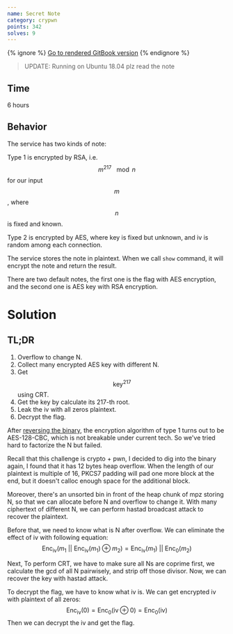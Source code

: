 ```yaml
---
name: Secret Note
category: crypwn
points: 342
solves: 9
---
```


{% ignore %}
[Go to rendered GitBook version](https://sasdf.cf/ctf/)
{% endignore %}

> UPDATE: Running on Ubuntu 18.04
> plz read the note

## Time
6 hours  

## Behavior
The service has two kinds of note:

Type 1 is encrypted by RSA,
i.e. $$m^{217}\ \mod n$$ for our input $$m$$,
where $$n$$ is fixed and known.

Type 2 is encrypted by AES,
where key is fixed but unknown,
and iv is random among each connection.

The service stores the note in plaintext.
When we call `show` command,
it will encrypt the note and return the result.

There are two default notes,
the first one is the flag with AES encryption,
and the second one is AES key with RSA encryption.


# Solution
## TL;DR
1. Overflow to change N.
2. Collect many encrypted AES key with different N.
3. Get $$\text{key}^{217}$$ using CRT.
4. Get the key by calculate its 217-th root.
5. Leak the iv with all zeros plaintext.
6. Decrypt the flag.

After [reversing the binary]([_files/rev.py]),
the encryption algorithm of type 1 turns out to be AES-128-CBC,
which is not breakable under current tech.
So we've tried hard to factorize the N but failed.

Recall that this challenge is crypto + pwn,
I decided to dig into the binary again,
I found that it has 12 bytes heap overflow.
When the length of our plaintext is multiple of 16,
PKCS7 padding will pad one more block at the end,
but it doesn't calloc enough space for the additional block.

Moreover,
there's an unsorted bin in front of the heap chunk of mpz storing N,
so that we can allocate before N and overflow to change it.
With many ciphertext of different N,
we can perform hastad broadcast attack to recover the plaintext.

Before that,
we need to know what is N after overflow.
We can eliminate the effect of iv with following equation:
$$
\text{Enc}_{\text{iv}}(m_1\ ||\ \text{Enc}_{\text{iv}}(m_1) \oplus m_2)
= \text{Enc}_{\text{iv}}(m_1)\ ||\ \text{Enc}_{0}(m_2)
$$

Next,
To perform CRT,
we have to make sure all Ns are coprime first,
we calculate the gcd of all N pairwisely,
and strip off those divisor.
Now, we can recover the key with hastad attack.

To decrypt the flag,
we have to know what iv is.
We can get encrypted iv with plaintext of all zeros:
$$
\text{Enc}_{\text{iv}}(0)
= \text{Enc}_{0}(\text{iv} \oplus 0) = \text{Enc}_{0}(\text{iv})
$$
Then we can decrypt the iv and get the flag.
